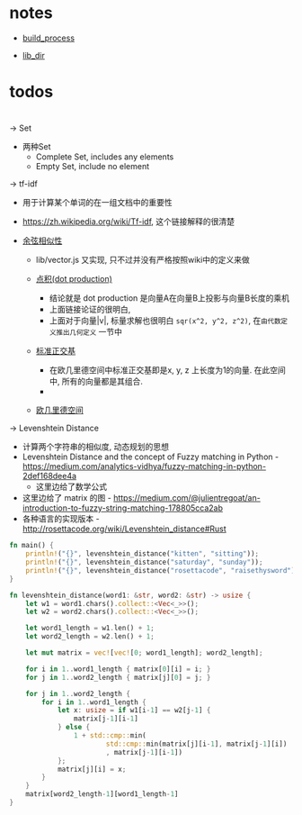 
# notes

* [build_process](build_process)

* [lib_dir](lib_dir)


# todos


# 
-> Set
* 两种Set
  * Complete Set, includes any elements
  * Empty Set, include no element


-> tf-idf
  * 用于计算某个单词的在一组文档中的重要性
  * https://zh.wikipedia.org/wiki/Tf-idf, 这个链接解释的很清楚


* [余弦相似性](https://zh.wikipedia.org/wiki/%E4%BD%99%E5%BC%A6%E7%9B%B8%E4%BC%BC%E6%80%A7)
  * lib/vector.js 又实现, 只不过并没有严格按照wiki中的定义来做
  * [点积(dot production)](https://zh.wikipedia.org/wiki/%E7%82%B9%E7%A7%AF)
    * 结论就是 dot production 是向量A在向量B上投影与向量B长度的乘机
    * 上面链接论证的很明白, 
    * 上面对于向量|v|, 标量求解也很明白 `sqr(x^2, y^2, z^2)`, 在`由代数定义推出几何定义` 一节中

  * [标准正交基](https://zh.wikipedia.org/wiki/%E6%A0%87%E5%87%86%E6%AD%A3%E4%BA%A4%E5%9F%BA) 
    * 在欧几里德空间中标准正交基即是x, y, z 上长度为1的向量. 在此空间中, 所有的向量都是其组合.
    *
  * [欧几里德空间](https://zh.wikipedia.org/wiki/%E6%AC%A7%E5%87%A0%E9%87%8C%E5%BE%97%E7%A9%BA%E9%97%B4)

-> Levenshtein Distance
  * 计算两个字符串的相似度, 动态规划的思想
  * Levenshtein Distance and the concept of Fuzzy matching in Python - https://medium.com/analytics-vidhya/fuzzy-matching-in-python-2def168dee4a
    * 这里边给了数学公式 
  * 这里边给了 matrix 的图 - https://medium.com/@julientregoat/an-introduction-to-fuzzy-string-matching-178805cca2ab
  * 各种语言的实现版本 -  http://rosettacode.org/wiki/Levenshtein_distance#Rust


  ```rust
  fn main() {
      println!("{}", levenshtein_distance("kitten", "sitting"));
      println!("{}", levenshtein_distance("saturday", "sunday"));
      println!("{}", levenshtein_distance("rosettacode", "raisethysword"));
  }
  
  fn levenshtein_distance(word1: &str, word2: &str) -> usize {
      let w1 = word1.chars().collect::<Vec<_>>();
      let w2 = word2.chars().collect::<Vec<_>>();
  
      let word1_length = w1.len() + 1;
      let word2_length = w2.len() + 1;
  
      let mut matrix = vec![vec![0; word1_length]; word2_length];
  
      for i in 1..word1_length { matrix[0][i] = i; }
      for j in 1..word2_length { matrix[j][0] = j; }
  
      for j in 1..word2_length {
          for i in 1..word1_length {
              let x: usize = if w1[i-1] == w2[j-1] {
                  matrix[j-1][i-1]
              } else {
                  1 + std::cmp::min(
                          std::cmp::min(matrix[j][i-1], matrix[j-1][i])
                          , matrix[j-1][i-1])
              };
              matrix[j][i] = x;
          }
      }
      matrix[word2_length-1][word1_length-1]
  }
  ```



